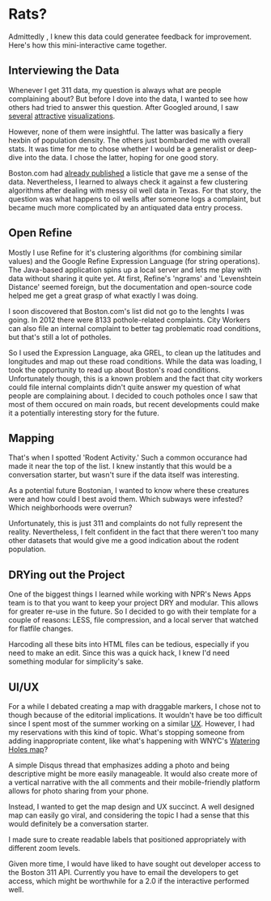 # Rats?
Admittedly , I knew this data could generatee feedback for improvement. Here's how this mini-interactive came together. 

## Interviewing the Data
Whenever I get 311 data, my question is always what are people complaining about? But before I dove into the data, I wanted to see how others had tried to answer this question. After Googled around, I saw [several](http://www.wired.com/magazine/2010/11/ff_311_new_york/) [attractive](http://visualizing.org/visualizations/nyc-311-composite) [visualizations](http://www.visualizing.org/visualizations/boston-311-heatmap). 

However, none of them were insightful. The latter was basically a fiery hexbin of population density. The others just bombarded me with overall stats. It was time for me to chose whether I would be a generalist or deep-dive into the data. I chose the latter, hoping for one good story.

Boston.com had [already published](http://www.boston.com/yourtown/boston/2013/06/13/caller-complaints-boston/ZAyvQbDoCfQJKYKIfRT2LK/gallery.html) a listicle that gave me a sense of the data. Nevertheless, I learned to always check it against a few clustering algorithms after dealing with messy oil well data in Texas. For that story, the question was what happens to oil wells after someone logs a complaint, but became much more complicated by an antiquated data entry process.

## Open Refine
Mostly I use Refine for it's clustering algorithms (for combining similar values) and the Google Refine Expression Language (for string operations). The Java-based application spins up a local server and lets me play with data without sharing it quite yet. At first, Refine's 'ngrams' and 'Levenshtein Distance' seemed foreign, but the documentation and open-source code helped me get a great grasp of what exactly I was doing. 

I soon discovered that Boston.com's list did not go to the lenghts I was going. In 2012 there were 8133 pothole-related complaints. City Workers can also file an internal complaint to better tag problematic road conditions, but that's still a lot of potholes.

So I used the Expression Language, aka GREL, to clean up the latitudes and longitudes and map out these road conditions. While the data was loading, I took the opportunity to read up about Boston's road conditions. Unfortunately though, this is a known problem and the fact that city workers could file internal complaints didn't quite answer my question of what people are complaining about. I decided to couch potholes once I saw that most of them occured on main roads, but recent developments could make it a potentially interesting story for the future.

## Mapping
That's when I spotted 'Rodent Activity.' Such a common occurance had made it near the top of the list. I knew instantly that this would be a conversation starter, but wasn't sure if the data itself was interesting.

As a potential future Bostonian, I wanted to know where these creatures were and how could I best avoid them. Which subways were infested? Which neighborhoods were overrun?

Unfortunately, this is just 311 and complaints do not fully represent the reality. Nevertheless, I felt confident in the fact that there weren't too many other datasets that would give me a good indication about the rodent population.

## DRYing out the Project
One of the biggest things I learned while working with NPR's News Apps team is to that you want to keep your project DRY and modular. This allows for greater re-use in the future. So I decided to go with their template for a couple of reasons: LESS, file compression, and a local server that watched for flatfile changes.

Harcoding all these bits into HTML files can be tedious, especially if you need to make an edit. Since this was a quick hack, I knew I'd need something modular for simplicity's sake.

## UI/UX
For a while I debated creating a map with draggable markers, I chose not to though because of the editorial implications. It wouldn't have be too difficult since I spent most of the summer working on a similar [UX](http://apps.npr.org/playgrounds/). However, I had my reservations with this kind of topic. What's stopping someone from adding inappropriate content, like what's happening with WNYC's [Watering Holes map](http://project.wnyc.org/watering-holes/)? 

A simple Disqus thread that emphasizes adding a photo and being descriptive might be more easily manageable. It would also create more of a vertical narrative with the all comments and their mobile-friendly platform allows for photo sharing from your phone.

Instead, I wanted to get the map design and UX succinct. A well designed map can easily go viral, and considering the topic I had a sense that this would definitely be a conversation starter.

I made sure to create readable labels that positioned appropriately with different zoom levels.

Given more time, I would have liked to have sought out developer access to the Boston 311 API. Currently you have to email the developers to get access, which might be worthwhile for a 2.0 if the interactive performed well.
